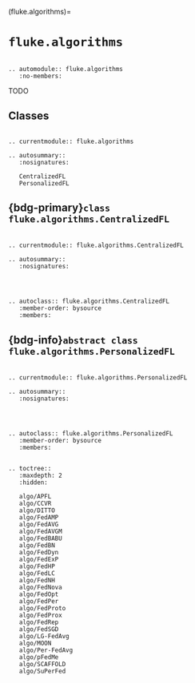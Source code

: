 (fluke.algorithms)=

# ``fluke.algorithms``

```{eval-rst}

.. automodule:: fluke.algorithms
   :no-members:

```

TODO

<h2>Classes</h2>

```{eval-rst}

.. currentmodule:: fluke.algorithms

.. autosummary::
   :nosignatures:

   CentralizedFL
   PersonalizedFL

```


<h2>

{bdg-primary}`class` ``fluke.algorithms.CentralizedFL``

</h2>


```{eval-rst}

.. currentmodule:: fluke.algorithms.CentralizedFL

.. autosummary:: 
   :nosignatures:

   
```

```{eval-rst}

.. autoclass:: fluke.algorithms.CentralizedFL
   :member-order: bysource
   :members: 

```


<h2>

{bdg-info}`abstract class` ``fluke.algorithms.PersonalizedFL``

</h2>

```{eval-rst}

.. currentmodule:: fluke.algorithms.PersonalizedFL

.. autosummary:: 
   :nosignatures:

   
```

```{eval-rst}

.. autoclass:: fluke.algorithms.PersonalizedFL
   :member-order: bysource
   :members: 

```


```{eval-rst}

.. toctree::
   :maxdepth: 2
   :hidden:

   algo/APFL
   algo/CCVR
   algo/DITTO
   algo/FedAMP
   algo/FedAVG
   algo/FedAVGM
   algo/FedBABU
   algo/FedBN
   algo/FedDyn
   algo/FedExP
   algo/FedHP
   algo/FedLC
   algo/FedNH
   algo/FedNova
   algo/FedOpt
   algo/FedPer
   algo/FedProto
   algo/FedProx
   algo/FedRep
   algo/FedSGD
   algo/LG-FedAvg
   algo/MOON
   algo/Per-FedAvg
   algo/pFedMe
   algo/SCAFFOLD
   algo/SuPerFed

```